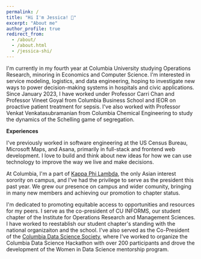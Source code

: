 ```yaml
---
permalink: /
title: "Hi I'm Jessica! 👋"
excerpt: "About me"
author_profile: true
redirect_from: 
  - /about/
  - /about.html
  - /jessica-shi/
---
```


I'm currently in my fourth year at Columbia University studying Operations Research, minoring in Economics and Computer Science. I'm interested in service modeling, logistics, and data engineering, hoping to investigate new ways to power decision-making systems in hospitals and civic applications. Since January 2023, I have worked under Professor Carri Chan and Professor Vineet Goyal from Columbia Business School and IEOR on proactive patient treatment for sepsis. I've also worked with Professor Venkat Venkatasubramanian from Columbia Chemical Engineering to study the dynamics of the Schelling game of segregation. 

<b>Experiences</b>

I've previously worked in software engineering at the US Census Bureau, Microsoft Maps, and Asana, primarily in full-stack and frontend web development. I love to build and think about new ideas for how we can use technology to improve the way we live and make decisions. 

At Columbia, I'm a part of [Kappa Phi Lambda](https://columbiakappas.wixsite.com/taukpl), the only Asian interest sorority on campus, and I've had the privilege to serve as the president this past year. We grew our presence on campus and wider comunity, bringing in many new members and achieving our promotion to chapter status. 

I'm dedicated to promoting equitable access to opportunities and resources for my peers. I serve as the co-president of CU INFORMS, our student chapter of the Institute for Operations Research and Management Sciences. I have worked to reestablish our student chapter's standing with the national organizaiton and the school. I've also served as the Co-President of the [Columbia Data Science Society](https://cdssatcu.com/), where I've worked to organize the Columbia Data Science Hackathon with over 200 participants and drove the development of the Women in Data Science mentorship program. 


